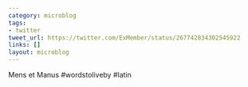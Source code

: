 ```yaml
---
category: microblog
tags:
- twitter
tweet_url: https://twitter.com/ExMember/status/267742834302545922
links: []
layout: microblog
---
```

Mens et Manus #wordstoliveby #latin
